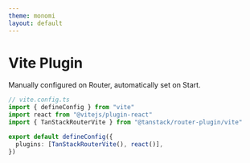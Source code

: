 ```yaml
---
theme: monomi
layout: default
---
```


# Vite Plugin

Manually configured on Router, automatically set on Start.

```ts
// vite.config.ts
import { defineConfig } from "vite"
import react from "@vitejs/plugin-react"
import { TanStackRouterVite } from "@tanstack/router-plugin/vite"

export default defineConfig({
  plugins: [TanStackRouterVite(), react()],
})
```
